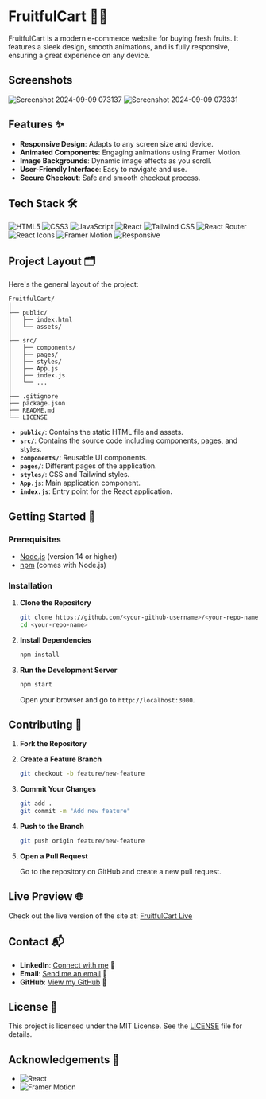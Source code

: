# FruitfulCart 🍏🍒

FruitfulCart is a modern e-commerce website for buying fresh fruits. It features a sleek design, smooth animations, and is fully responsive, ensuring a great experience on any device.

## Screenshots

![Screenshot 2024-09-09 073137](https://github.com/user-attachments/assets/bae0c411-5999-432b-9ecd-c5527b1c91ba)
![Screenshot 2024-09-09 073331](https://github.com/user-attachments/assets/ce564070-a1ac-47c0-acb0-28e4da9d00d7)

## Features ✨

- **Responsive Design**: Adapts to any screen size and device.
- **Animated Components**: Engaging animations using Framer Motion.
- **Image Backgrounds**: Dynamic image effects as you scroll.
- **User-Friendly Interface**: Easy to navigate and use.
- **Secure Checkout**: Safe and smooth checkout process.

## Tech Stack 🛠️

![HTML5](https://img.shields.io/badge/-HTML5-E34F26?style=flat&logo=html5&logoColor=white) 
![CSS3](https://img.shields.io/badge/-CSS3-1572B6?style=flat&logo=css3&logoColor=white) 
![JavaScript](https://img.shields.io/badge/-JavaScript-F7DF1E?style=flat&logo=javascript&logoColor=black) 
![React](https://img.shields.io/badge/-React-61DAFB?style=flat&logo=react&logoColor=white) 
![Tailwind CSS](https://img.shields.io/badge/-Tailwind%20CSS-38B2AC?style=flat&logo=tailwind-css&logoColor=white) 
![React Router](https://img.shields.io/badge/-React%20Router-CA4245?style=flat&logo=react-router&logoColor=white) 
![React Icons](https://img.shields.io/badge/-React%20Icons-000000?style=flat&logo=react&logoColor=white) 
![Framer Motion](https://img.shields.io/badge/-Framer%20Motion-00C4CC?style=flat&logo=framer&logoColor=white) 
![Responsive](https://img.shields.io/badge/-Responsive-4CAF50?style=flat&logo=responsive&logoColor=white)

## Project Layout 🗂️

Here's the general layout of the project:

```
FruitfulCart/
│
├── public/
│   ├── index.html
│   └── assets/
│
├── src/
│   ├── components/
│   ├── pages/
│   ├── styles/
│   ├── App.js
│   ├── index.js
│   └── ...
│
├── .gitignore
├── package.json
├── README.md
└── LICENSE
```

- **`public/`**: Contains the static HTML file and assets.
- **`src/`**: Contains the source code including components, pages, and styles.
- **`components/`**: Reusable UI components.
- **`pages/`**: Different pages of the application.
- **`styles/`**: CSS and Tailwind styles.
- **`App.js`**: Main application component.
- **`index.js`**: Entry point for the React application.

## Getting Started 🚀

### Prerequisites

- [Node.js](https://nodejs.org/) (version 14 or higher)
- [npm](https://www.npmjs.com/) (comes with Node.js)

### Installation

1. **Clone the Repository**

   ```bash
   git clone https://github.com/<your-github-username>/<your-repo-name>.git
   cd <your-repo-name>
   ```

2. **Install Dependencies**

   ```bash
   npm install
   ```

3. **Run the Development Server**

   ```bash
   npm start
   ```

   Open your browser and go to `http://localhost:3000`.

## Contributing 🤝

1. **Fork the Repository**

2. **Create a Feature Branch**

   ```bash
   git checkout -b feature/new-feature
   ```

3. **Commit Your Changes**

   ```bash
   git add .
   git commit -m "Add new feature"
   ```

4. **Push to the Branch**

   ```bash
   git push origin feature/new-feature
   ```

5. **Open a Pull Request**

   Go to the repository on GitHub and create a new pull request.

## Live Preview 🌐

Check out the live version of the site at: [FruitfulCart Live](https://fruitfulcart.netlify.app/)

## Contact 📬

- **LinkedIn**: [Connect with me](https://www.linkedin.com/in/ajaypatil1993) 🔗
- **Email**: [Send me an email](mailto:aj41093@gmail.com) 📧
- **GitHub**: [View my GitHub](https://github.com/ajaypatil1993) 🔗

## License 📝

This project is licensed under the MIT License. See the [LICENSE](LICENSE) file for details.

## Acknowledgements 🙏

- ![React](https://img.shields.io/badge/-React-61DAFB?style=flat&logo=react&logoColor=white)
- ![Framer Motion](https://img.shields.io/badge/-Framer%20Motion-00C4CC?style=flat&logo=framer&logoColor=white)
